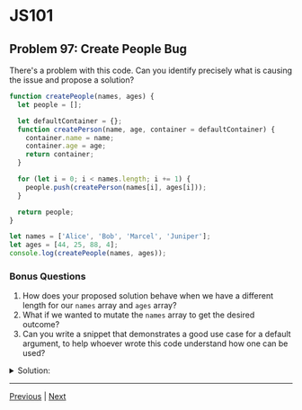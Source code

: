 # JS101
## Problem 97: Create People Bug

There's a problem with this code. Can you identify precisely what is causing the issue and propose a solution?

```js
function createPeople(names, ages) {
  let people = [];

  let defaultContainer = {};
  function createPerson(name, age, container = defaultContainer) {
    container.name = name;
    container.age = age;
    return container;
  }

  for (let i = 0; i < names.length; i += 1) {
    people.push(createPerson(names[i], ages[i]));
  }

  return people;
}

let names = ['Alice', 'Bob', 'Marcel', 'Juniper'];
let ages = [44, 25, 88, 4];
console.log(createPeople(names, ages));
```

### Bonus Questions
1. How does your proposed solution behave when we have a different length for our `names` array and `ages` array?
2. What if we wanted to mutate the `names` array to get the desired outcome?
3. Can you write a snippet that demonstrates a good use case for a default argument, to help whoever wrote this code understand how one can be used?

<details>
<summary>Solution:</summary>

**The Problem:**

The `defaultContainer` object is reused for every person. Since objects are passed by reference, all the people in the array end up referencing the same object. Each iteration mutates this shared object, so all array elements point to the same object with the last person's data.

**Output:**
```js
[
  { name: 'Juniper', age: 4 },
  { name: 'Juniper', age: 4 },
  { name: 'Juniper', age: 4 },
  { name: 'Juniper', age: 4 }
]
```

**The Solution:**

Create a new object for each person:

```js
function createPeople(names, ages) {
  let people = [];

  function createPerson(name, age) {
    return { name: name, age: age };  // Create new object each time
  }

  for (let i = 0; i < names.length; i += 1) {
    people.push(createPerson(names[i], ages[i]));
  }

  return people;
}

// Or more simply:
function createPeople(names, ages) {
  let people = [];
  
  for (let i = 0; i < names.length; i += 1) {
    people.push({ name: names[i], age: ages[i] });
  }

  return people;
}
```

**Bonus Questions:**

1. If the arrays have different lengths, the loop will iterate based on `names.length`. People with missing ages would get `undefined` for their age, and extra ages would be ignored:

```js
let names = ['Alice', 'Bob', 'Marcel'];
let ages = [44, 25];
// Result: [
//   { name: 'Alice', age: 44 },
//   { name: 'Bob', age: 25 },
//   { name: 'Marcel', age: undefined }
// ]
```

We could use `Math.min(names.length, ages.length)` to only create people when both values exist.

2. Mutating the `names` array:

```js
function createPeople(names, ages) {
  let people = [];
  
  for (let i = 0; i < names.length; i += 1) {
    people.push({
      name: names.shift(),  // Mutates names array
      age: ages[i]
    });
    i--;  // Adjust index since array shrinks
  }

  return people;
}

let names = ['Alice', 'Bob', 'Marcel', 'Juniper'];
let ages = [44, 25, 88, 4];
console.log(createPeople(names, ages));
console.log(names);  // [] (emptied)
```

Though this works, it's generally bad practice to mutate input arrays.

3. Good use case for default arguments:

```js
function greet(name, greeting = 'Hello') {
  console.log(`${greeting}, ${name}!`);
}

greet('Alice');           // "Hello, Alice!"
greet('Bob', 'Hi');       // "Hi, Bob!"
greet('Carol', 'Hey');    // "Hey, Carol!"
```

The key difference: default arguments should be **values** (primitives) or **newly created objects**, not shared object references. Each time you need an object default, create a new one:

```js
// GOOD: Creates new object each time
function process(data, options = {}) {
  // Each call gets its own options object
}

// BAD: Shares the same object
let sharedOptions = {};
function process(data, options = sharedOptions) {
  // All calls share the same options object - dangerous!
}
```

</details>

---

[Previous](096.md) | [Next](098.md)

